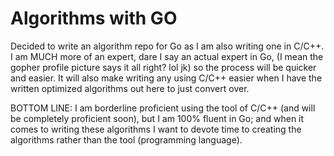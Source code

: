 <h1>Algorithms with GO</h1>

<p>Decided to write an algorithm repo for Go as I am also writing one in C/C++. I am MUCH more of an expert, dare I say an actual expert in Go, (I mean the gopher profile picture says it all right? lol jk) so the process will be quicker and easier. It will also make writing any using C/C++ easier when I have the written optimized algorithms out here to just convert over.</p>

<p>
 BOTTOM LINE: I am borderline proficient using the tool of C/C++ (and will be completely proficient soon), but I am 100% fluent in Go; and when it comes to writing these algorithms I want to devote time to creating the algorithms rather than the tool (programming language).
</p>
